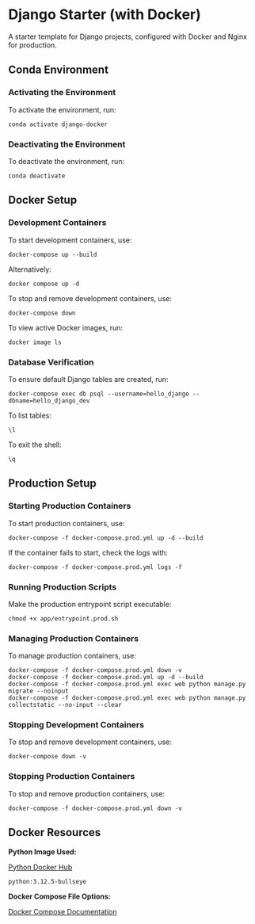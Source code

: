 # Django Starter (with Docker)

A starter template for Django projects, configured with Docker and Nginx for production.

## Conda Environment

### Activating the Environment

To activate the environment, run:

```shell
conda activate django-docker
```

### Deactivating the Environment

To deactivate the environment, run:

```shell
conda deactivate
```

## Docker Setup

### Development Containers

To start development containers, use:

```shell
docker-compose up --build
```

Alternatively:

```shell
docker compose up -d
```

To stop and remove development containers, use:

```shell
docker-compose down
```

To view active Docker images, run:

```shell
docker image ls
```

### Database Verification

To ensure default Django tables are created, run:

```shell
docker-compose exec db psql --username=hello_django --dbname=hello_django_dev
```

To list tables:

```shell
\l
```

To exit the shell:

```shell
\q
```

## Production Setup

### Starting Production Containers

To start production containers, use:

```shell
docker-compose -f docker-compose.prod.yml up -d --build
```

If the container fails to start, check the logs with:

```shell
docker-compose -f docker-compose.prod.yml logs -f
```

### Running Production Scripts

Make the production entrypoint script executable:

```shell
chmod +x app/entrypoint.prod.sh
```

### Managing Production Containers

To manage production containers, use:

```shell
docker-compose -f docker-compose.prod.yml down -v
docker-compose -f docker-compose.prod.yml up -d --build
docker-compose -f docker-compose.prod.yml exec web python manage.py migrate --noinput
docker-compose -f docker-compose.prod.yml exec web python manage.py collectstatic --no-input --clear
```

### Stopping Development Containers

To stop and remove development containers, use:

```shell
docker-compose down -v
```

### Stopping Production Containers

To stop and remove production containers, use:

```shell
docker-compose -f docker-compose.prod.yml down -v
```

## Docker Resources

**Python Image Used:**

[Python Docker Hub](https://hub.docker.com/_/python/)

```txt
python:3.12.5-bullseye
```

**Docker Compose File Options:**

[Docker Compose Documentation](https://docs.docker.com/reference/compose-file/)
